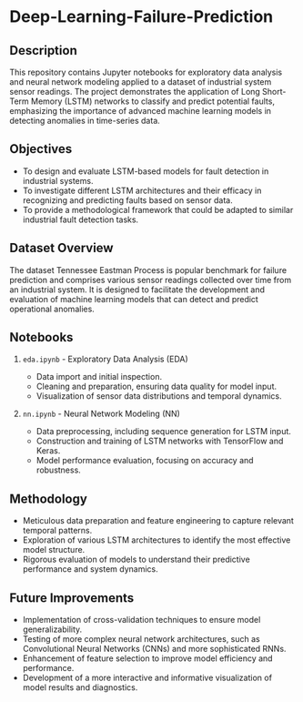 # Deep-Learning-Failure-Prediction


## Description
This repository contains Jupyter notebooks for exploratory data analysis and neural network modeling applied to a dataset of industrial system sensor readings. The project demonstrates the application of Long Short-Term Memory (LSTM) networks to classify and predict potential faults, emphasizing the importance of advanced machine learning models in detecting anomalies in time-series data.

## Objectives
- To design and evaluate LSTM-based models for fault detection in industrial systems.
- To investigate different LSTM architectures and their efficacy in recognizing and predicting faults based on sensor data.
- To provide a methodological framework that could be adapted to similar industrial fault detection tasks.

## Dataset Overview
The dataset Tennessee Eastman Process is popular benchmark for failure prediction and comprises various sensor readings collected over time from an industrial system. It is designed to facilitate the development and evaluation of machine learning models that can detect and predict operational anomalies.

## Notebooks
1. `eda.ipynb` - Exploratory Data Analysis (EDA)
   - Data import and initial inspection.
   - Cleaning and preparation, ensuring data quality for model input.
   - Visualization of sensor data distributions and temporal dynamics.

2. `nn.ipynb` - Neural Network Modeling (NN)
   - Data preprocessing, including sequence generation for LSTM input.
   - Construction and training of LSTM networks with TensorFlow and Keras.
   - Model performance evaluation, focusing on accuracy and robustness.

## Methodology
- Meticulous data preparation and feature engineering to capture relevant temporal patterns.
- Exploration of various LSTM architectures to identify the most effective model structure.
- Rigorous evaluation of models to understand their predictive performance and system dynamics.

## Future Improvements
- Implementation of cross-validation techniques to ensure model generalizability.
- Testing of more complex neural network architectures, such as Convolutional Neural Networks (CNNs) and more sophisticated RNNs.
- Enhancement of feature selection to improve model efficiency and performance.
- Development of a more interactive and informative visualization of model results and diagnostics.


